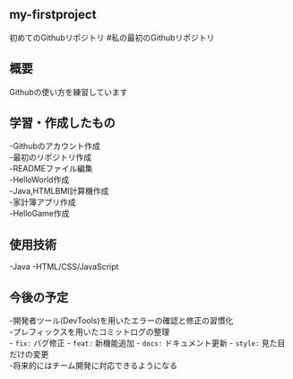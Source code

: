 ## my-firstproject

初めてのGithubリポジトリ
#私の最初のGithubリポジトリ

## 概要
Githubの使い方を練習しています

## 学習・作成したもの  
-Githubのアカウント作成  
-最初のリポジトリ作成  
-READMEファイル編集  
-HelloWorld作成  
-Java,HTMLBMI計算機作成  
-家計簿アプリ作成  
-HelloGame作成  

## 使用技術
-Java
-HTML/CSS/JavaScript

## 今後の予定
-開発者ツール(DevTools)を用いたエラーの確認と修正の習慣化  
-プレフィックスを用いたコミットログの整理  
    - `fix:` バグ修正
    - `feat:` 新機能追加
    - `docs:` ドキュメント更新
    - `style:` 見た目だけの変更  
-将来的にはチーム開発に対応できるようになる
